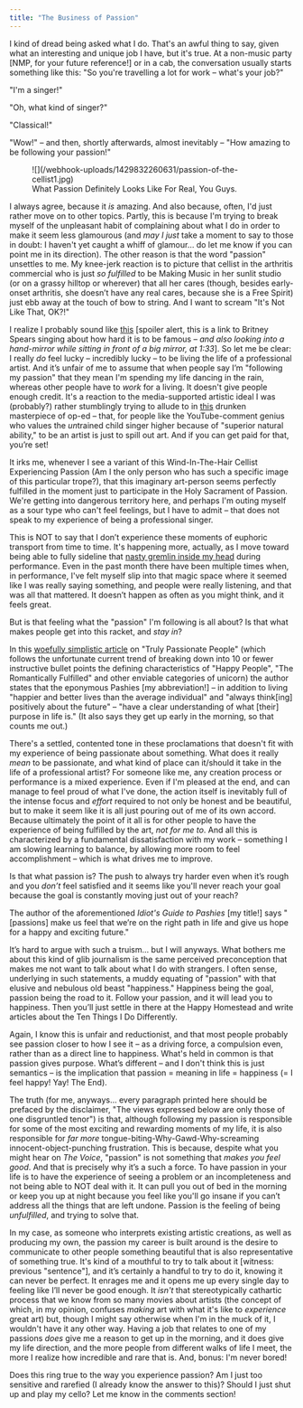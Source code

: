 ```yaml
---
title: "The Business of Passion"
---
```


I kind of dread being asked what I do. That's an awful thing to say, given what an interesting and unique job I have, but it's true. At a non-music party [NMP, for your future reference!] or in a cab, the conversation usually starts something like this:
"So you're travelling a lot for work – what's your job?"

"I'm a singer!"

"Oh, what kind of singer?"

"Classical!"

"Wow!" – and then, shortly afterwards, almost inevitably – "How amazing to be following your passion!"

<figure data-type="image">
![](/webhook-uploads/1429832260631/passion-of-the-cellist1.jpg)
<figcaption>What Passion Definitely Looks Like For Real, You Guys.</figcaption>
</figure>

I always agree, because it _is_ amazing. And also because, often, I'd just rather move on to other topics. Partly, this is because I'm trying to break myself of the unpleasant habit of complaining about what I do in order to make it seem less glamourous (and _may I just_ take a moment to say to those in doubt: I haven't yet caught a whiff of glamour… do let me know if you can point me in its direction). The other reason is that the word "passion" unsettles to me. My knee-jerk reaction is to picture that cellist in the arthritis commercial who is just _so fulfilled_ to be Making Music in her sunlit studio (or on a grassy hilltop or wherever) that all her cares (though, besides early-onset arthritis, she doesn’t have any real cares, because she is a Free Spirit) just ebb away at the touch of bow to string. And I want to scream "It's Not Like That, OK?!"

I realize I probably sound like [this](https://www.youtube.com/watch?v=4vvBAONkYwI) [spoiler alert, this is a link to Britney Spears singing about how hard it is to be famous – _and also looking into a hand-mirror while sitting in front of a big mirror, at 1:33_]. So let me be clear: I really _do_ feel lucky – incredibly lucky – to be living the life of a professional artist. And it’s unfair of me to assume that when people say I’m "following my passion" that they mean I'm spending my life dancing in the rain, whereas other people have to _work_ for a living. It doesn't give people enough credit. It's a reaction to the media-supported artistic ideal I was (probably?) rather stumblingly trying to allude to in [this](http://schmopera.com/two-tenors-youtube-comments/) drunken masterpiece of op-ed – that, for people like the YouTube-comment genius who values the *un*trained child singer higher because of "superior natural ability," to be an artist is just to spill out art. And if you can get paid for that, you’re set!

It irks me, whenever I see a variant of this Wind-In-The-Hair Cellist Experiencing Passion (Am I the only person who has such a specific image of this particular trope?), that this imaginary art-person seems perfectly fulfilled in the moment just to participate in the Holy Sacrament of Passion. We're getting into dangerous territory here, and perhaps I'm outing myself as a sour type who can't feel feelings, but I have to admit – that does not speak to my experience of being a professional singer.

This is NOT to say that I don’t experience these moments of euphoric transport from time to time. It's happening more, actually, as I move toward being able to fully sideline that [nasty gremlin inside my head](http://schmopera.com/on-the-ego/) during performance. Even in the past month there have been multiple times when, in performance, I've felt myself slip into that magic space where it seemed like I was really saying something, and people were really listening, and that was all that mattered. It doesn’t happen as often as you might think, and it feels great.

But is that feeling what the "passion" I'm following is all about? Is that what makes people get into this racket, and _stay in_?

In this [woefully simplistic article](http://elitedaily.com/money/entrepreneurship/10-things-that-truly-passionate-people-do-differently/?fb_action_ids=10101290683781257) on "Truly Passionate People" (which follows the unfortunate current trend of breaking down into 10 or fewer instructive bullet points the defining characteristics of "Happy People", "The Romantically Fulfilled" and other enviable categories of unicorn) the author states that the eponymous Pashies [my abbreviation!] – in addition to living "happier and better lives than the average individual" and "always think[ing] positively about the future" – "have a clear understanding of what [their] purpose in life is." (It also says they get up early in the morning, so that counts me out.)

There's a settled, contented tone in these proclamations that doesn't fit with my experience of being passionate about something. What does it really _mean_ to be passionate, and what kind of place can it/should it take in the life of a professional artist? For someone like me, any creation process or performance is a mixed experience. Even if I'm pleased at the end, and can manage to feel proud of what I've done, the action itself is inevitably full of the intense focus and _effort_ required to not only be honest and be beautiful, but to make it seem like it is all just pouring out of me of its own accord. Because ultimately the point of it all is for other people to have the experience of being fulfilled by the art, _not for me to_. And all this is characterized by a fundamental dissatisfaction with my work – something I am slowing learning to balance, by allowing more room to feel accomplishment – which is what drives me to improve.

Is that what passion is? The push to always try harder even when it’s rough and you _don’t_ feel satisfied and it seems like you'll never reach your goal because the goal is constantly moving just out of your reach?

The author of the aforementioned _Idiot's Guide to Pashies_ [my title!] says "[passions] make us feel that we’re on the right path in life and give us hope for a happy and exciting future."

It’s hard to argue with such a truism… but I will anyways. What bothers me about this kind of glib journalism is the same perceived preconception that makes me not want to talk about what I do with strangers. I often sense, underlying in such statements, a muddy equating of "passion" with that elusive and nebulous old beast "happiness." Happiness being the goal, passion being the road to it. Follow your passion, and it will lead you to happiness. Then you’ll just settle in there at the Happy Homestead and write articles about the Ten Things I Do Differently.

Again, I know this is unfair and reductionist, and that most people probably see passion closer to how I see it – as a driving force, a compulsion even, rather than as a direct line to happiness. What's held in common is that passion gives purpose. What’s different – and I don't think this is just semantics – is the implication that passion = meaning in life = happiness (= I feel happy! Yay! The End).

The truth (for me, anyways… every paragraph printed here should be prefaced by the disclaimer, "The views expressed below are only those of one disgruntled tenor") is that, although following my passion is responsible for some of the most exciting and rewarding moments of my life, it is also responsible for _far more_ tongue-biting-Why-Gawd-Why-screaming innocent-object-punching frustration. This is because, despite what you might hear on *The Voice*, "passion" is not something that _makes you feel good_. And that is precisely why it’s a such a force. To have passion in your life is to have the experience of seeing a problem or an incompleteness and not being able to NOT deal with it. It can pull you out of bed in the morning or keep you up at night because you feel like you'll go insane if you can’t address all the things that are left undone. Passion is the feeling of being *unfulfilled*, and trying to solve that.

In my case, as someone who interprets existing artistic creations, as well as producing my own, the passion my career is built around is the desire to communicate to other people something beautiful that is also representative of something true. It's kind of a mouthful to try to talk about it [witness: previous "sentence"], and it’s certainly a handful to try to do it, knowing it can never be perfect. It enrages me and it opens me up every single day to feeling like I’ll never be good enough. It _isn't_ that stereotypically cathartic process that we know from so many movies about artists (the concept of which, in my opinion, confuses _making_ art with what it's like to _experience_ great art) but, though I might say otherwise when I'm in the muck of it, I wouldn't have it any other way. Having a job that relates to one of my passions _does_ give me a reason to get up in the morning, and it does give my life direction, and the more people from different walks of life I meet, the more I realize how incredible and rare that is. And, bonus: I'm never bored!

Does this ring true to the way you experience passion? Am I just too sensitive and rarefied (I already know the answer to this)? Should I just shut up and play my cello? Let me know in the comments section!
